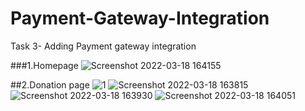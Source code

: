 # Payment-Gateway-Integration
Task 3- Adding Payment gateway integration

###1.Homepage
![Screenshot 2022-03-18 164155](https://user-images.githubusercontent.com/56465439/158993170-1f953b19-168c-42f8-b0be-dc33b3214cca.png)

##2.Donation page 
![1](https://user-images.githubusercontent.com/56465439/158993127-f1269764-037a-4a08-8018-ef8ff2ed78cb.png)
![Screenshot 2022-03-18 163815](https://user-images.githubusercontent.com/56465439/158993148-713a410e-01ad-4b4b-8a0f-3bd254ba5f8c.png)
![Screenshot 2022-03-18 163930](https://user-images.githubusercontent.com/56465439/158993153-17ef3222-f3fe-4c50-a4a3-80a897f77a41.png)
![Screenshot 2022-03-18 164051](https://user-images.githubusercontent.com/56465439/158993160-9ff090d8-cc58-42ae-ac93-2664edc182b1.png)





